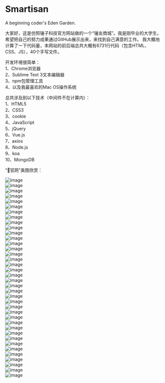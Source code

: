 # Smartisan
A beginning coder's Eden Garden.

大家好，这是仿照锤子科技官方网站做的一个“锤友商城”。我是刚毕业的大学生， 希望把自己的努力成果通过GitHub展示出来，来找到自己满意的工作。 
我大概地计算了一下代码量，本网站的前后端总共大概有6731行代码（包含HTML、CSS、JS），40个手写文件。

开发环境很简单：  
1、Chrome浏览器  
2、Sublime Text 3文本编辑器  
3、npm包管理工具  
4、以及我最喜欢的Mac OS操作系统  

总共涉及到以下技术（中间件不在计算内）：  
1、HTML5  
2、CSS3  
3、cookie  
4、JavaScript  
5、jQuery  
6、Vue.js  
7、axios  
8、Node.js  
9、koa  
10、MongoDB


“🔨官网”美图欣赏：  
  
![image](https://github.com/HouNaoshao/Smartisan/blob/master/capture/1.png)  
![image](https://github.com/HouNaoshao/Smartisan/blob/master/capture/2.png)  
![image](https://github.com/HouNaoshao/Smartisan/blob/master/capture/3.png)  
![image](https://github.com/HouNaoshao/Smartisan/blob/master/capture/4.png)  
![image](https://github.com/HouNaoshao/Smartisan/blob/master/capture/5.png)  
![image](https://github.com/HouNaoshao/Smartisan/blob/master/capture/6.png)  
![image](https://github.com/HouNaoshao/Smartisan/blob/master/capture/7.png)  
![image](https://github.com/HouNaoshao/Smartisan/blob/master/capture/8.png)  
![image](https://github.com/HouNaoshao/Smartisan/blob/master/capture/8.5.png)  
![image](https://github.com/HouNaoshao/Smartisan/blob/master/capture/9.png)  
![image](https://github.com/HouNaoshao/Smartisan/blob/master/capture/10.png)  
![image](https://github.com/HouNaoshao/Smartisan/blob/master/capture/11.png)  
![image](https://github.com/HouNaoshao/Smartisan/blob/master/capture/11.1.png)  
![image](https://github.com/HouNaoshao/Smartisan/blob/master/capture/11.2.png)  
![image](https://github.com/HouNaoshao/Smartisan/blob/master/capture/12.png)  
![image](https://github.com/HouNaoshao/Smartisan/blob/master/capture/13.png)  
![image](https://github.com/HouNaoshao/Smartisan/blob/master/capture/14.png)  
![image](https://github.com/HouNaoshao/Smartisan/blob/master/capture/15.png)  
![image](https://github.com/HouNaoshao/Smartisan/blob/master/capture/16.png)  
![image](https://github.com/HouNaoshao/Smartisan/blob/master/capture/17.png)  
![image](https://github.com/HouNaoshao/Smartisan/blob/master/capture/18.png)  
![image](https://github.com/HouNaoshao/Smartisan/blob/master/capture/19.png)  
![image](https://github.com/HouNaoshao/Smartisan/blob/master/capture/20.png)  
![image](https://github.com/HouNaoshao/Smartisan/blob/master/capture/21.png)  
![image](https://github.com/HouNaoshao/Smartisan/blob/master/capture/22.png)  
![image](https://github.com/HouNaoshao/Smartisan/blob/master/capture/23.png)  
![image](https://github.com/HouNaoshao/Smartisan/blob/master/capture/24.png)  
![image](https://github.com/HouNaoshao/Smartisan/blob/master/capture/25.png)  
![image](https://github.com/HouNaoshao/Smartisan/blob/master/capture/26.png)  
![image](https://github.com/HouNaoshao/Smartisan/blob/master/capture/27.png)  
![image](https://github.com/HouNaoshao/Smartisan/blob/master/capture/28.png)  
![image](https://github.com/HouNaoshao/Smartisan/blob/master/capture/29.png)  
![image](https://github.com/HouNaoshao/Smartisan/blob/master/capture/30.png)  
![image](https://github.com/HouNaoshao/Smartisan/blob/master/capture/31.png)  
![image](https://github.com/HouNaoshao/Smartisan/blob/master/capture/32.png)  
![image](https://github.com/HouNaoshao/Smartisan/blob/master/capture/33.png)  
![image](https://github.com/HouNaoshao/Smartisan/blob/master/capture/34.png)  
![image](https://github.com/HouNaoshao/Smartisan/blob/master/capture/35.png)  
